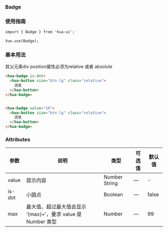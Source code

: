 ### Badge

### 使用指南
```html
import { Badge } from 'hua-ui';

Vue.use(Badge);

```
### 基本用法
其父元素div  position属性必须为relative 或者 absolute

```html
<hua-badge is-dot>
  <hua-button size="btn-lg" class="relative">
    消息
  </hua-button>
</hua-badge>


<hua-badge value="10">
  <hua-button size="btn-lg" class="relative">
    消息
  </hua-button>
</hua-badge>

```
### Attributes

| 参数      | 说明    | 类型      | 可选值       | 默认值   |
|---------- |-------- |---------- |-------------  |-------- |
| value  | 提示内容    | Number String   | — | - |
| is-dot  | 小圆点    | Boolean   | — | false |
| max  | 	最大值，超过最大值会显示 '{max}+'，要求 value 是 Number 类型    | Number   | — | 99 |
